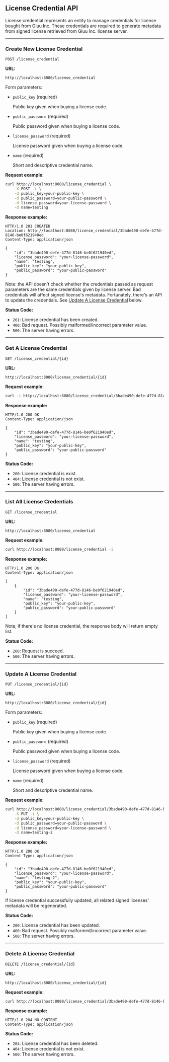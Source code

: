 ## License Credential API

License credential represents an entity to manage credentials for license bought from Gluu Inc. These credentials are required to generate metadata from signed license retrieved from Gluu Inc. license server.

---

### Create New License Credential

`POST /license_credential`

__URL:__

`http://localhost:8080/license_credential`

Form parameters:

*   `public_key` (required)

    Public key given when buying a license code.

*   `public_password` (required)

    Public password given when buying a license code.

*   `license_password` (required)

    License password given when buying a license code.

*   `name` (required)

    Short and descriptive credential name.

__Request example:__

```sh
curl http://localhost:8080/license_credential \
    -X POST -i \
    -d public_key=your-public-key \
    -d public_password=your-public-password \
    -d license_password=your-license-password \
    -d name=testing
```

__Response example:__

```http
HTTP/1.0 201 CREATED
Location: http://localhost:8080/license_credential/3bade490-defe-477d-8146-be0f621940ed
Content-Type: application/json

{
    "id": "3bade490-defe-477d-8146-be0f621940ed",
    "license_password": "your-license-password",
    "name": "testing",
    "public_key": "your-public-key",
    "public_password": "your-public-password"
}
```

Note: the API doesn't check whether the credentials passed as request parameters are the same credentials given by license server.
Bad credentials will affect signed license's metadata.
Fortunately, there's an API to update the credentials. See [Update A License Credential](./#update-a-license-credential) below.

__Status Code:__

* `201`: License credential has been created.
* `400`: Bad request. Possibly malformed/incorrect parameter value.
* `500`: The server having errors.

---

### Get A License Credential

`GET /license_credential/{id}`

__URL:__

`http://localhost:8080/license_credential/{id}`

__Request example:__

```sh
curl -i http://localhost:8080/license_credential/3bade490-defe-477d-8146-be0f621940ed
```

__Response example:__

```http
HTTP/1.0 200 OK
Content-Type: application/json

{
    "id": "3bade490-defe-477d-8146-be0f621940ed",
    "license_password": "your-license-password",
    "name": "testing",
    "public_key": "your-public-key",
    "public_password": "your-public-password"
}
```

__Status Code:__

* `200`: License credential is exist.
* `404`: License credential is not exist.
* `500`: The server having errors.

---

### List All License Credentials

`GET /license_credential`

__URL:__

`http://localhost:8080/license_credential`

__Request example:__

```sh
curl http://localhost:8080/license_credential -i
```

__Response example:__

```http
HTTP/1.0 200 OK
Content-Type: application/json

[
    {
        "id": "3bade490-defe-477d-8146-be0f621940ed",
        "license_password": "your-license-password",
        "name": "testing",
        "public_key": "your-public-key",
        "public_password": "your-public-password"
    }
]
```

Note, if there's no license credential, the response body will return empty list.

__Status Code:__

* `200`: Request is succeed.
* `500`: The server having errors.

---

### Update A License Credential

`PUT /license_credential/{id}`

__URL:__

`http://localhost:8080/license_credential/{id}`

Form parameters:

*   `public_key` (required)

    Public key given when buying a license code.

*   `public_password` (required)

    Public password given when buying a license code.

*   `license_password` (required)

    License password given when buying a license code.

*   `name` (required)

    Short and descriptive credential name.

__Request example:__

```sh
curl http://localhost:8080/license_credential/3bade490-defe-477d-8146-be0f621940ed \
    -X PUT -i \
    -d public_key=your-public-key \
    -d public_password=your-public-password \
    -d license_password=your-license-password \
    -d name=testing-2
```

__Response example:__

```http
HTTP/1.0 200 OK
Content-Type: application/json

{
    "id": "3bade490-defe-477d-8146-be0f621940ed",
    "license_password": "your-license-password",
    "name": "testing-2",
    "public_key": "your-public-key",
    "public_password": "your-public-password"
}
```

If license credential successfully updated, all related signed licenses' metadata will be regenerated.

__Status Code:__

* `200`: License credential has been updated.
* `400`: Bad request. Possibly malformed/incorrect parameter value.
* `500`: The server having errors.

---

### Delete A License Credential

`DELETE /license_credential/{id}`

__URL:__

`http://localhost:8080/license_credential/{id}`

__Request example:__

```sh
curl http://localhost:8080/license_credential/3bade490-defe-477d-8146-be0f621940ed -X DELETE -i
```

__Response example:__

```http
HTTP/1.0 204 NO CONTENT
Content-Type: application/json
```

__Status Code:__

* `204`: License credential has been deleted.
* `404`: License credential is not exist.
* `500`: The server having errors.
